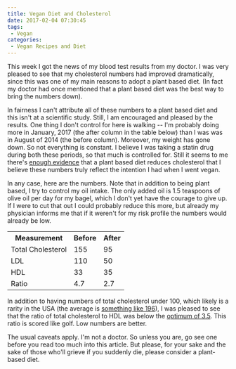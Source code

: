 ```yaml
---
title: Vegan Diet and Cholesterol
date: 2017-02-04 07:30:45
tags:
 - Vegan
categories:
 - Vegan Recipes and Diet
---
```


This week I got the news of my blood test results from my doctor. I was very pleased to see that my cholesterol numbers had improved dramatically, since this was one of my main reasons to adopt a plant based diet. (In fact my doctor had once mentioned that a plant based diet was the best way to bring the numbers down).<!-- More -->

In fairness I can't attribute all of these numbers to a plant based diet and this isn't at a scientific study. Still, I am encouraged and pleased by the results.  One thing I don't control for here is walking -- I'm probably doing more in January, 2017 (the after column in the table below) than I was was in August of 2014 (the before column).  Moreover, my weight has gone down. So not everything is constant.  I believe I was taking a statin drug during both these periods, so that much is controlled for.  Still it seems to me there's [enough evidence](https://www.forksoverknives.com/who-should-take-cholesterol-lowering-statins-everyone-or-no-one/) that a plant based diet reduces cholesterol that I believe these numbers truly reflect the intention I had when I went vegan.

In any case, here are the numbers. Note that in addition to being plant based, I try to control my oil intake. The only added oil is 1.5 teaspoons of olive oil per day for my bagel, which I don't yet have the courage to give up.  If I were to cut that out I could probably reduce this more, but already my physician informs me that if it weren't for my risk profile the numbers would already be low.
<table>
<tr><th>Measurement</th><th>Before</th><th>After</th></tr>
<tr><td>Total Cholesterol</td><td>155</td><td>95</td></tr>
<tr><td>LDL</td><td>110</td><td>50</td></tr>
<tr><td>HDL</td><td>33</td><td>35</td></tr>
<tr><td>Ratio</td><td>4.7</td><td>2.7</td></tr>
</table>

In addition to having numbers of total cholesterol under 100, which likely is a rarity in the USA (the average is [something like 196](http://www.webmd.com/cholesterol-management/news/20121016/cholesterol-levels-down-adults#1)), I was pleased to see that the ratio of total cholesterol to HDL was below the [optimum of 3.5](http://www.everydayhealth.com/specialists/cardio/mosca/total-cholesterol-to-hdl-ratio/index.aspx). This ratio is scored like golf.  Low numbers are better.

The usual caveats apply. I'm not a doctor. So unless you are, go see one before you read too much into this article. But please, for your sake and the sake of those who'll grieve if you suddenly die, please consider a plant-based diet.